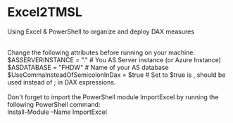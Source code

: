 # Excel2TMSL
Using Excel &amp; PowerShell to organize and deploy DAX measures
<br><br>

Change the following attributes before running on your machine.
<br>
$ASSERVERINSTANCE = "." # You AS Server instance (or Azure Instance)
<br>
$ASDATABASE = "FHDW" # Name of your AS database
<br>
$UseCommaInsteadOfSemicolonInDax = $true # Set to $true is , should be used instead of ; in DAX expressions.
<br><br>
Don't forget to import the PowerShell module ImportExcel by running the following PowerShell command:
<br>
Install-Module -Name ImportExcel
<br>
